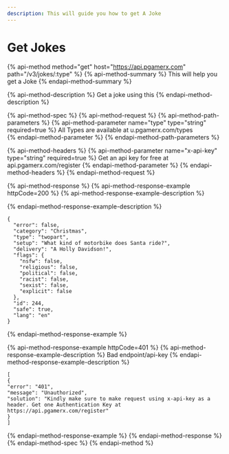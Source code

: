 ```yaml
---
description: This will guide you how to get A Joke
---
```


# Get Jokes

{% api-method method="get" host="https://api.pgamerx.com" path="/v3/jokes/:type" %}
{% api-method-summary %}
This will help you get a Joke
{% endapi-method-summary %}

{% api-method-description %}
Get a joke using this
{% endapi-method-description %}

{% api-method-spec %}
{% api-method-request %}
{% api-method-path-parameters %}
{% api-method-parameter name="type" type="string" required=true %}
All Types are available at u.pgamerx.com/types                         
{% endapi-method-parameter %}
{% endapi-method-path-parameters %}

{% api-method-headers %}
{% api-method-parameter name="x-api-key" type="string" required=true %}
 Get an api key for free at api.pgamerx.com/register 
{% endapi-method-parameter %}
{% endapi-method-headers %}
{% endapi-method-request %}

{% api-method-response %}
{% api-method-response-example httpCode=200 %}
{% api-method-response-example-description %}

{% endapi-method-response-example-description %}

```
{
  "error": false,
  "category": "Christmas",
  "type": "twopart",
  "setup": "What kind of motorbike does Santa ride?",
  "delivery": "A Holly Davidson!",
  "flags": {
    "nsfw": false,
    "religious": false,
    "political": false,
    "racist": false,
    "sexist": false,
    "explicit": false
  },
  "id": 244,
  "safe": true,
  "lang": "en"
}
```
{% endapi-method-response-example %}

{% api-method-response-example httpCode=401 %}
{% api-method-response-example-description %}
Bad endpoint/api-key
{% endapi-method-response-example-description %}

```
[
{
"error": "401",
"message": "Unauthorized",
"solution": "Kindly make sure to make request using x-api-key as a header. Get one Authentication Key at https://api.pgamerx.com/register"
}
]
```
{% endapi-method-response-example %}
{% endapi-method-response %}
{% endapi-method-spec %}
{% endapi-method %}



